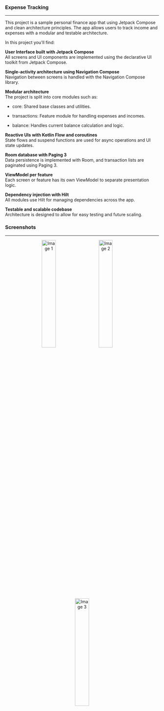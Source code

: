 <b><h3>Expense Tracking</h3></b>
___

This project is a sample personal finance app that using Jetpack Compose and clean architecture principles. The app allows users to track income and expenses with a modular and testable architecture.

In this project you'll find:

**User Interface built with Jetpack Compose**  
All screens and UI components are implemented using the declarative UI toolkit from Jetpack Compose.

**Single-activity architecture using Navigation Compose**  
Navigation between screens is handled with the Navigation Compose library.

**Modular architecture**  
The project is split into core modules such as:

- core: Shared base classes and utilities.

- transactions: Feature module for handling expenses and incomes.

- balance: Handles current balance calculation and logic.

**Reactive UIs with Kotlin Flow and coroutines**  
State flows and suspend functions are used for async operations and UI state updates.

**Room database with Paging 3**  
Data persistence is implemented with Room, and transaction lists are paginated using Paging 3.

**ViewModel per feature**  
Each screen or feature has its own ViewModel to separate presentation logic.

**Dependency injection with Hilt**  
All modules use Hilt for managing dependencies across the app.

**Testable and scalable codebase**  
Architecture is designed to allow for easy testing and future scaling.  

  
<b><h3>Screenshots</h3></b>
___

<p align="center">
  <img src="https://github.com/user-attachments/assets/336ae7ed-fea2-4620-a08c-c7aeab95dcb5" alt="Image 1" width="30%" />
  &nbsp;&nbsp;&nbsp;&nbsp;&nbsp;&nbsp;&nbsp;
  <img src="https://github.com/user-attachments/assets/4ee81bd0-5bc0-4680-9151-887bddb54d84" alt="Image 2" width="30%" />
  &nbsp;&nbsp;&nbsp;&nbsp;&nbsp;&nbsp;&nbsp;
  <img src="https://github.com/user-attachments/assets/3252b47f-77b9-49b9-a78a-83903a1d39c6" alt="Image 3" width="30%" />
</p>
